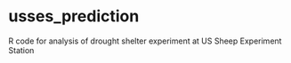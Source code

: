 # usses_prediction
R code for analysis of drought shelter experiment at US Sheep Experiment Station
